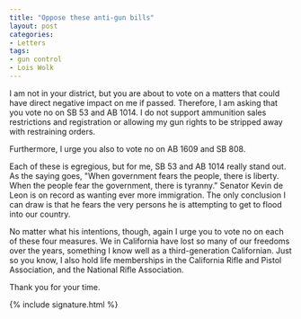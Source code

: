 ```yaml
---
title: "Oppose these anti-gun bills"
layout: post
categories:
- Letters
tags:
- gun control
- Lois Wolk
---
```


I am not in your district, but you are about to vote on a matters that could have direct negative impact on me if passed. Therefore, I am asking that you vote no on SB 53 and AB 1014. I do not support ammunition sales restrictions and registration or allowing my gun rights to be stripped away with restraining orders.

Furthermore, I urge you also to vote no on AB 1609 and SB 808.

Each of these is egregious, but for me, SB 53 and AB 1014 really stand out. As the saying goes, "When government fears the people, there is liberty. When the people fear the government, there is tyranny." Senator Kevin de Leon is on record as wanting ever more immigration. The only conclusion I can draw is that he fears the very persons he is attempting to get to flood into our country.

No matter what his intentions, though, again I urge you to vote no on each of these four measures. We in California have lost so many of our freedoms over the years, something I know well as a third-generation Californian. Just so you know, I also hold life memberships in the California Rifle and Pistol Association, and the National Rifle Association.

Thank you for your time.

{% include signature.html %}
